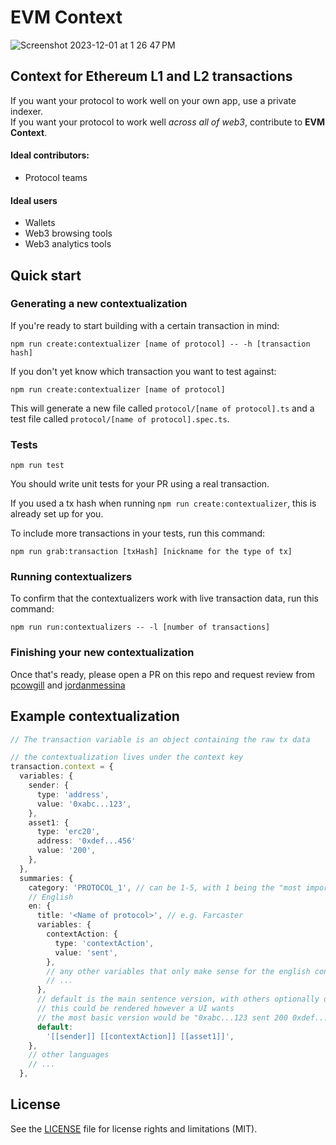 # EVM Context

![Screenshot 2023-12-01 at 1 26 47 PM](https://github.com/waterfall-mkt/curta-write-ups/assets/26611339/d8e17298-c339-43f8-a0e8-52e91caaa5e8)

## Context for Ethereum L1 and L2 transactions

If you want your protocol to work well on your own app, use a private indexer.<br/>
If you want your protocol to work well _across all of web3_, contribute to **EVM Context**.

#### Ideal contributors:

- Protocol teams

#### Ideal users

- Wallets
- Web3 browsing tools
- Web3 analytics tools

## Quick start

### Generating a new contextualization

If you're ready to start building with a certain transaction in mind:

```
npm run create:contextualizer [name of protocol] -- -h [transaction hash]
```

If you don't yet know which transaction you want to test against:

```
npm run create:contextualizer [name of protocol]
```

This will generate a new file called `protocol/[name of protocol].ts` and a test file called `protocol/[name of protocol].spec.ts`.

### Tests

```
npm run test
```

You should write unit tests for your PR using a real transaction.

If you used a tx hash when running `npm run create:contextualizer`, this is already set up for you.

To include more transactions in your tests, run this command:

```
npm run grab:transaction [txHash] [nickname for the type of tx]
```

### Running contextualizers

To confirm that the contextualizers work with live transaction data, run this command:

```
npm run run:contextualizers -- -l [number of transactions]
```

### Finishing your new contextualization

Once that's ready, please open a PR on this repo and request review from [pcowgill](https://github.com/pcowgill) and [jordanmessina](https://github.com/jordanmessina)

## Example contextualization

```typescript
// The transaction variable is an object containing the raw tx data

// the contextualization lives under the context key
transaction.context = {
  variables: {
    sender: {
      type: 'address',
      value: '0xabc...123',
    },
    asset1: {
      type: 'erc20',
      address: '0xdef...456'
      value: '200',
    },
  },
  summaries: {
    category: 'PROTOCOL_1', // can be 1-5, with 1 being the "most important"
    // English
    en: {
      title: '<Name of protocol>', // e.g. Farcaster
      variables: {
        contextAction: {
          type: 'contextAction',
          value: 'sent',
        },
        // any other variables that only make sense for the english contextualization
        // ...
      },
      // default is the main sentence version, with others optionally defined below
      // this could be rendered however a UI wants
      // the most basic version would be "0xabc...123 sent 200 0xdef...456"
      default:
        '[[sender]] [[contextAction]] [[asset1]]',
    },
    // other languages
    // ...
  },
```

## License

See the [LICENSE](LICENSE.md) file for license rights and limitations (MIT).
